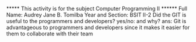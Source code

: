***** This activity is for the subject Computer Programming II ******
Full Name: Audrey Jane B. Tomilba
Year and Section: BSIT II-2 
Did the GIT is useful to the programmers and developers? yes/no: and why?
ans: Git is advantageous to programmers and developers since it makes it easier for them to collaborate with their team
